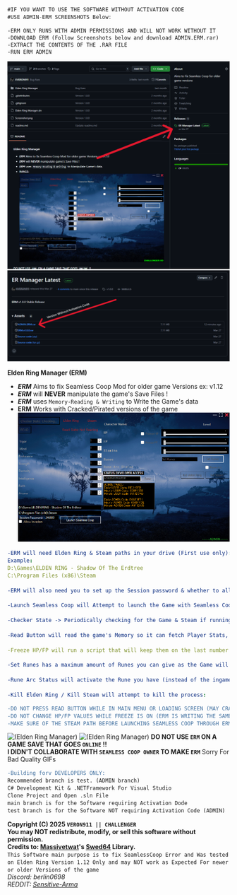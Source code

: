 ```cs
#IF YOU WANT TO USE THE SOFTWARE WITHOUT ACTIVATION CODE
#USE ADMIN-ERM SCREENSHOTS Below:
```
```diif
-ERM ONLY RUNS WITH ADMIN PERMISSIONS AND WILL NOT WORK WITHOUT IT
-DOWNLOAD ERM (Follow Screenshots below and download ADMIN.ERM.rar)
-EXTRACT THE CONTENTS OF THE .RAR FILE
-RUN ERM ADMIN
```
![(Elden Ring Manager)](Screenshot2.PNG)
![(Elden Ring Manager)](Screenshot3.PNG)

**Elden Ring Manager (ERM)**
- ***ERM*** Aims to fix Seamless Coop Mod for older game Versions ex: v1.12  
- ***ERM*** will **NEVER** manipulate the game's Save Files !
- ***ERM*** uses `Memory-Reading & Writing` to Write the Game's data
- **ERM** Works with Cracked/Pirated versions of the game
![(Elden Ring Manager)](Screenshot.png)
```yaml
-ERM will need Elden Ring & Steam paths in your drive (First use only):
Example:
D:\Games\ELDEN RING - Shadow Of The Erdtree
C:\Program Files (x86)\Steam

-ERM will also need you to set up the Session password & whether to allow invaders or not (First use only):

-Launch Seamless Coop will Attempt to launch the Game with Seamless Coop and bypass it's known Error (for older Game Versions):

-Checker State -> Periodically checking for the Game & Steam if running or not:

-Read Button will read the game's Memory so it can fetch Player Stats, Health and more..:

-Freeze HP/FP will run a script that will keep them on the last number you set in ERM::

-Set Runes has a maximum amount of Runes you can give as the Game will crash if you gave more:

-Rune Arc Status will activate the Rune you have (instead of the ingame Rune Arc):

-Kill Elden Ring / Kill Steam will attempt to kill the process:
```
```diff
-DO NOT PRESS READ BUTTON WHILE IN MAIN MENU OR LOADING SCREEN (MAY CRASH YOUR GAME & DAMAGE YOUR SAVE):
-DO NOT CHANGE HP/FP VALUES WHILE FREEZE IS ON (ERM IS WRITING THE SAME DATA YOU ARE CHANGING):
-MAKE SURE OF THE STEAM PATH BEFORE LAUNCHING SEAMLESS COOP THROUGH ERM (IF WRONG IT MAY 1% CAUSE INTERNET AND FIREWALL ISSUES. 99% WILL NOT):
```
![(Elden Ring Manager)](GIF2.gif)
![(Elden Ring Manager)](GIF1.gif)
 **DO NOT USE `ERM` ON A GAME SAVE THAT GOES `ONLINE` !!**  
 **I DIDN'T COLLABORATE WITH ``SEAMLESS COOP OWNER`` TO MAKE ``ERM``**
 Sorry For Bad Quality GIFs
<br>

```diff
-Building forv DEVELOPERS ONLY:
Recommended branch is test. (ADMIN branch)
C# Development Kit & .NETFramework For Visual Studio
Clone Project and Open .sln File
main branch is for the Software requiring Activation Dode
test branch is for the Software NOT requiring Activation Code (ADMIN)
```

**Copyright (C) 2025 ``VERON911 || CHALLENGER``**  
**You may NOT redistribute, modify, or sell this software without permission.**  
**Credits to: [Massivetwat](https://github.com/Massivetwat)'s [Swed64](https://github.com/Massivetwat/Swed64) Library.**
<br>
``This Software main purpose is to fix SeamlessCoop Error and Was tested on Elden Ring Version 1.12 Only and may NOT work as Expected For newer or older Versions of the game``
<br>
*Discord: berlin0698*  
*REDDIT: [Sensitive-Arma](https://www.reddit.com/user/Sensitive-Arma/)*  
